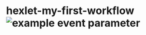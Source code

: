 # hexlet-my-first-workflow ![example event parameter](https://github.com/github/docs/actions/workflows/main.yml/badge.svg?event=push)